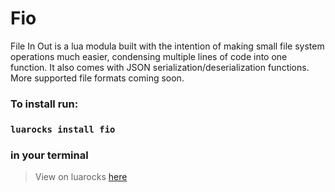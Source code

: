 
# Fio
File In Out is a lua modula built with the intention of making small file system operations much easier, condensing multiple lines of code into one function. It also comes with JSON serialization/deserialization functions. More supported file formats coming soon.
### To install run:
### ```luarocks install fio```
### in your terminal
> View on luarocks [here](https://luarocks.org/modules/Sk1-z/fio)



